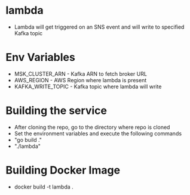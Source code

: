 # lambda
- Lambda will get triggered on an SNS event and will write to specified Kafka topic

# Env Variables
- MSK_CLUSTER_ARN - Kafka ARN to fetch broker URL
- AWS_REGION - AWS Region where lambda is present
- KAFKA_WRITE_TOPIC - Kafka topic where lambda will write

# Building the service
- After cloning the repo, go to the directory where repo is cloned
- Set the environment variables and execute the following commands
- "go build ."
- "./lambda"

# Building Docker Image
- docker build -t lambda .
